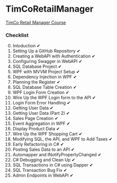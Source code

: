 # TimCoRetailManager
[TimCo Retail Manager Course](https://www.youtube.com/playlist?list=PLLWMQd6PeGY0bEMxObA6dtYXuJOGfxSPx)

### Checklist

0. Intoduction ✔
1. Setting Up a GitHub Repository ✔
2. Creating a WebAPI with Authentication ✔
3. Configuring Swagger in WebAPI ✔
4. SQL Database Project ✔
5. WPF with MVVM Project Setup ✔
6. Dependency Injection in WPF ✔
7. Planning the Register ✔
8. SQL Database Table Creation ✔
9. WPF Login Form Creation ✔
10. Wire Up the WPF Login form to the API ✔
11. Login Form Error Handling ✔
12. Getting User Data ✔
13. Getting User Data (Part 2) ✔
14. Sales Page Creation ✔
15. Event Aggregation in WPF ✔
16. Display Product Data ✔
17. Wire Up the WPF Shopping Cart ✔
18. Modifying SQL, the API, and WPF to Add Taxes ✔
19. Early Refactoring in C# ✔
20. Posting Sales Data to an API ✔
21. Automapper and INotifyPropertyChanged ✔
22. C# Debugging and Clean Up ✔
23. SQL Transactions in C# using Dapper ✔
24. SQL Transaction Bug Fix ✔
25. Admin Endpoints in WebAPI ✔
